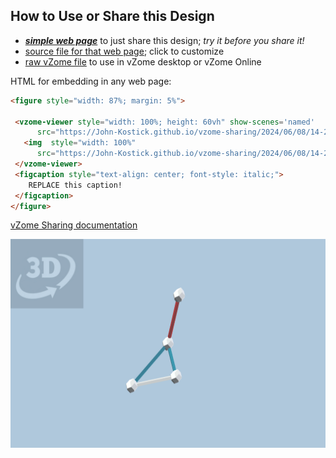 
## How to Use or Share this Design

 - [***simple web page***](<https://John-Kostick.github.io/vzome-sharing/2024/06/08/14-25-00-Kepler-Triangle/>) to just share this design; *try it before you share it!*
 - [source file for that web page](<https://github.com/John-Kostick/vzome-sharing/edit/main/2024/06/08/14-25-00-Kepler-Triangle/index.md>); click to customize
 - [raw vZome file](<https://raw.githubusercontent.com/John-Kostick/vzome-sharing/main/2024/06/08/14-25-00-Kepler-Triangle/Kepler-Triangle.vZome>) to use in vZome desktop or vZome Online
 
 HTML for embedding in any web page:
 ```html
<figure style="width: 87%; margin: 5%">
  
  <vzome-viewer style="width: 100%; height: 60vh" show-scenes='named'
       src="https://John-Kostick.github.io/vzome-sharing/2024/06/08/14-25-00-Kepler-Triangle/Kepler-Triangle.vZome" >
    <img  style="width: 100%"
       src="https://John-Kostick.github.io/vzome-sharing/2024/06/08/14-25-00-Kepler-Triangle/Kepler-Triangle.png" >
  </vzome-viewer>
  <figcaption style="text-align: center; font-style: italic;">
     REPLACE this caption!
  </figcaption>
</figure>

 ```

[vZome Sharing documentation](https://vzome.github.io/vzome/sharing.html#how-it-works)

![Image](<Kepler-Triangle.png>)


